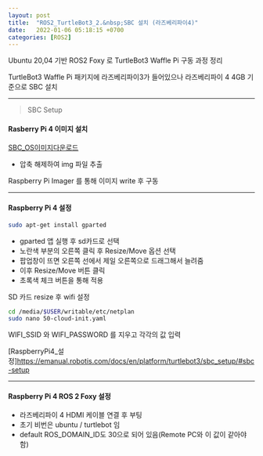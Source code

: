 ```yaml
---
layout: post
title:  "ROS2_TurtleBot3_2.&nbsp;SBC 설치 (라즈베리파이4)"
date:   2022-01-06 05:18:15 +0700
categories: [ROS2]
---
```


Ubuntu 20,04 기반 ROS2 Foxy 로 TurtleBot3 Waffle Pi 구동 과정 정리


TurtleBot3 Waffle Pi 패키지에 라즈베리파이3가 들어있으나 라즈베리파이 4 4GB 기준으로 SBC 설치

---

> SBC Setup

#### Rasberry Pi 4 이미지 설치

[SBC_OS이미지다운로드](https://www.robotis.com/service/download.php?no=2064)

- 압축 해제하여 img 파일 추출

Raspberry Pi Imager 를 통해 이미지 write 후 구동

---

#### Raspberry Pi 4 설정

``` bash
sudo apt-get install gparted
```

- gparted 앱 실행 후 sd카드로 선택
- 노란색 부분의 오른쪽 클릭 후 Resize/Move 옵션 선택
- 팝업창이 뜨면 오른쪽 선에서 제일 오른쪽으로 드래그해서 늘려줌
- 이후 Resize/Move 버튼 클릭
- 초록색 체크 버튼을 통해 적용

SD 카드 resize 후 wifi 설정

``` bash
cd /media/$USER/writable/etc/netplan
sudo nano 50-cloud-init.yaml
```

WIFI_SSID 와 WIFI_PASSWORD 를 지우고 각각의 값 입력


[RaspberryPi4_설정]https://emanual.robotis.com/docs/en/platform/turtlebot3/sbc_setup/#sbc-setup


--- 
#### Raspberry Pi 4 ROS 2 Foxy 설정

- 라즈베리파이 4 HDMI 케이블 연결 후 부팅
- 초기 비번은 ubuntu / turtlebot 임
- default ROS_DOMAIN_ID도 30으로 되어 있음(Remote PC와 이 값이 같아야함)
